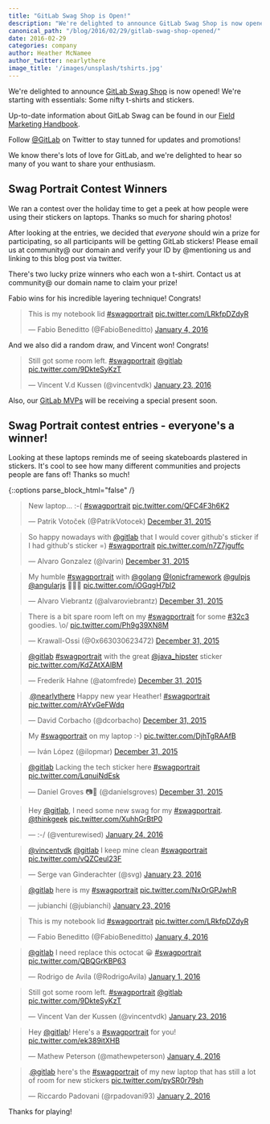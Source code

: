 ```yaml
---
title: "GitLab Swag Shop is Open!"
description: "We're delighted to announce GitLab Swag Shop is now opened! We're starting with essentials: Some nifty t-shirts and stickers."
canonical_path: "/blog/2016/02/29/gitlab-swag-shop-opened/"
date: 2016-02-29
categories: company
author: Heather McNamee
author_twitter: nearlythere
image_title: '/images/unsplash/tshirts.jpg'
---
```


We're delighted to announce [GitLab Swag Shop](https://gitlab.myshopify.com/) is now opened!
We're starting with essentials: Some nifty t-shirts and stickers.

Up-to-date information about GitLab Swag
can be found in our [Field Marketing Handbook](/handbook/marketing/field-marketing/).

Follow [@GitLab](https://twitter.com/gitlab/) on Twitter to stay tunned for updates and promotions!

<!-- more -->

We know there's lots of love for GitLab, and we're delighted to hear
so many of you want to share your enthusiasm.

## Swag Portrait Contest Winners

We ran a contest over the holiday time to get a peek at how people
were using their stickers on laptops.
Thanks so much for sharing photos!

After looking at the entries, we decided that *everyone* should win a
prize for participating, so all participants will be getting GitLab stickers!
Please email us at community@ our domain and verify your ID by @mentioning us and
linking to this  blog post via twitter.

There's two lucky prize winners who each won a t-shirt.
Contact us at community@ our domain name to claim your prize!

Fabio wins for his incredible layering technique! Congrats!

<blockquote class="twitter-tweet" data-lang="en"><p lang="en" dir="ltr">This is my notebook lid <a href="https://twitter.com/hashtag/swagportrait?src=hash">#swagportrait</a> <a href="https://t.co/LRkfpDZdyR">pic.twitter.com/LRkfpDZdyR</a></p>&mdash; Fabio Beneditto (@FabioBeneditto) <a href="https://twitter.com/FabioBeneditto/status/684023062065475584">January 4, 2016</a></blockquote>
<script async src="//platform.twitter.com/widgets.js" charset="utf-8"></script>

And we also did a random draw, and Vincent won! Congrats!

<blockquote class="twitter-tweet" data-lang="en"><p lang="en" dir="ltr">Still got some room left. <a href="https://twitter.com/hashtag/swagportrait?src=hash">#swagportrait</a> <a href="https://twitter.com/gitlab">@gitlab</a> <a href="https://t.co/9DkteSyKzT">pic.twitter.com/9DkteSyKzT</a></p>&mdash; Vincent V.d Kussen (@vincentvdk) <a href="https://twitter.com/vincentvdk/status/690879663183380480">January 23, 2016</a></blockquote>
<script async src="//platform.twitter.com/widgets.js" charset="utf-8"></script>

Also, our [GitLab MVPs](/community/mvp/) will be receiving a special present soon.

## Swag Portrait contest entries - everyone's a winner!

Looking at these laptops reminds me of seeing skateboards plastered in stickers.
It's cool to see how many different communities and projects people
are fans of! Thanks so much!

{::options parse_block_html="false" /}

<div class="center">

<!-- first tweet -->
<blockquote class="twitter-tweet" data-lang="en"><p lang="en" dir="ltr">New laptop... :-( <a href="https://twitter.com/hashtag/swagportrait?src=hash&amp;ref_src=twsrc%5Etfw">#swagportrait</a> <a href="https://t.co/QFC4F3h6K2">pic.twitter.com/QFC4F3h6K2</a></p>&mdash; Patrik Votoček (@PatrikVotocek) <a href="https://twitter.com/PatrikVotocek/status/682678739604508676?ref_src=twsrc%5Etfw">December 31, 2015</a></blockquote>
<script async src="https://platform.twitter.com/widgets.js" charset="utf-8"></script>


<!-- second tweet -->
<blockquote class="twitter-tweet" data-lang="en"><p lang="en" dir="ltr">So happy nowadays with <a href="https://twitter.com/gitlab?ref_src=twsrc%5Etfw">@gitlab</a> that I would cover github&#39;s sticker if I had github&#39;s sticker  =) <a href="https://twitter.com/hashtag/swagportrait?src=hash&amp;ref_src=twsrc%5Etfw">#swagportrait</a> <a href="https://t.co/n7Z7jguffc">pic.twitter.com/n7Z7jguffc</a></p>&mdash; Alvaro Gonzalez (@lvarin) <a href="https://twitter.com/lvarin/status/682677582970630144?ref_src=twsrc%5Etfw">December 31, 2015</a></blockquote>
<script async src="https://platform.twitter.com/widgets.js" charset="utf-8"></script>

<!-- third tweet -->
<blockquote class="twitter-tweet" data-lang="en"><p lang="en" dir="ltr">My humble <a href="https://twitter.com/hashtag/swagportrait?src=hash&amp;ref_src=twsrc%5Etfw">#swagportrait</a> with  <a href="https://twitter.com/golang?ref_src=twsrc%5Etfw">@golang</a> <a href="https://twitter.com/Ionicframework?ref_src=twsrc%5Etfw">@Ionicframework</a> <a href="https://twitter.com/gulpjs?ref_src=twsrc%5Etfw">@gulpjs</a> <a href="https://twitter.com/angularjs?ref_src=twsrc%5Etfw">@angularjs</a> 🎉🎉🎉 <a href="https://t.co/iOGqgH7bl2">pic.twitter.com/iOGqgH7bl2</a></p>&mdash; Alvaro Viebrantz (@alvaroviebrantz) <a href="https://twitter.com/alvaroviebrantz/status/682622189896642560?ref_src=twsrc%5Etfw">December 31, 2015</a></blockquote>
<script async src="https://platform.twitter.com/widgets.js" charset="utf-8"></script>

<!-- fourth tweet -->
<blockquote class="twitter-tweet" data-lang="en"><p lang="en" dir="ltr">There is a bit spare room left on my <a href="https://twitter.com/hashtag/swagportrait?src=hash&amp;ref_src=twsrc%5Etfw">#swagportrait</a> for some <a href="https://twitter.com/hashtag/32c3?src=hash&amp;ref_src=twsrc%5Etfw">#32c3</a> goodies. \o/ <a href="https://t.co/Ph9g39XN8M">pic.twitter.com/Ph9g39XN8M</a></p>&mdash; Krawall-Ossi (@0x663030623472) <a href="https://twitter.com/0x663030623472/status/682552501745381376?ref_src=twsrc%5Etfw">December 31, 2015</a></blockquote>
<script async src="https://platform.twitter.com/widgets.js" charset="utf-8"></script>

<!-- fifth tweet -->
<blockquote class="twitter-tweet" data-lang="en"><p lang="en" dir="ltr"><a href="https://twitter.com/gitlab?ref_src=twsrc%5Etfw">@gitlab</a> <a href="https://twitter.com/hashtag/swagportrait?src=hash&amp;ref_src=twsrc%5Etfw">#swagportrait</a> with the great <a href="https://twitter.com/java_hipster?ref_src=twsrc%5Etfw">@java_hipster</a> sticker <a href="https://t.co/KdZAtXAlBM">pic.twitter.com/KdZAtXAlBM</a></p>&mdash; Frederik Hahne (@atomfrede) <a href="https://twitter.com/atomfrede/status/682551020036173825?ref_src=twsrc%5Etfw">December 31, 2015</a></blockquote>
<script async src="https://platform.twitter.com/widgets.js" charset="utf-8"></script>

<!-- sixth tweet -->
<blockquote class="twitter-tweet" data-conversation="none" data-lang="en"><p lang="en" dir="ltr">.<a href="https://twitter.com/nearlythere?ref_src=twsrc%5Etfw">@nearlythere</a> Happy new year Heather!  <a href="https://twitter.com/hashtag/swagportrait?src=hash&amp;ref_src=twsrc%5Etfw">#swagportrait</a> <a href="https://t.co/rAYvGeFWdq">pic.twitter.com/rAYvGeFWdq</a></p>&mdash; David Corbacho (@dcorbacho) <a href="https://twitter.com/dcorbacho/status/682540677314555904?ref_src=twsrc%5Etfw">December 31, 2015</a></blockquote>
<script async src="https://platform.twitter.com/widgets.js" charset="utf-8"></script>

<!-- seventh tweet -->
<blockquote class="twitter-tweet" data-lang="en"><p lang="en" dir="ltr">My <a href="https://twitter.com/hashtag/swagportrait?src=hash&amp;ref_src=twsrc%5Etfw">#swagportrait</a> on my laptop :-) <a href="https://t.co/DjhTgRAAfB">pic.twitter.com/DjhTgRAAfB</a></p>&mdash; Iván López (@ilopmar) <a href="https://twitter.com/ilopmar/status/682537139796611076?ref_src=twsrc%5Etfw">December 31, 2015</a></blockquote>
<script async src="https://platform.twitter.com/widgets.js" charset="utf-8"></script>

<!-- eighth tweet -->
<blockquote class="twitter-tweet" data-conversation="none" data-lang="en"><p lang="en" dir="ltr"><a href="https://twitter.com/gitlab?ref_src=twsrc%5Etfw">@gitlab</a> Lacking the tech sticker here <a href="https://twitter.com/hashtag/swagportrait?src=hash&amp;ref_src=twsrc%5Etfw">#swagportrait</a> <a href="https://t.co/LqnuiNdEsk">pic.twitter.com/LqnuiNdEsk</a></p>&mdash; Daniel Groves 📷👻 (@danielsgroves) <a href="https://twitter.com/danielsgroves/status/682534134489714688?ref_src=twsrc%5Etfw">December 31, 2015</a></blockquote>
<script async src="https://platform.twitter.com/widgets.js" charset="utf-8"></script>

<!-- ninth tweet -->
<blockquote class="twitter-tweet" data-lang="en"><p lang="en" dir="ltr">Hey <a href="https://twitter.com/gitlab?ref_src=twsrc%5Etfw">@gitlab</a>, I need some new swag for my <a href="https://twitter.com/hashtag/swagportrait?src=hash&amp;ref_src=twsrc%5Etfw">#swagportrait</a>. <a href="https://twitter.com/thinkgeek?ref_src=twsrc%5Etfw">@thinkgeek</a> <a href="https://t.co/XuhhGrBtP0">pic.twitter.com/XuhhGrBtP0</a></p>&mdash; :-/ (@venturewised) <a href="https://twitter.com/venturewised/status/691051215224967169?ref_src=twsrc%5Etfw">January 24, 2016</a></blockquote>
<script async src="https://platform.twitter.com/widgets.js" charset="utf-8"></script>

<!-- tenth tweet -->
<blockquote class="twitter-tweet" data-conversation="none" data-lang="en"><p lang="en" dir="ltr"><a href="https://twitter.com/vincentvdk?ref_src=twsrc%5Etfw">@vincentvdk</a> <a href="https://twitter.com/gitlab?ref_src=twsrc%5Etfw">@gitlab</a> I keep mine clean <a href="https://twitter.com/hashtag/swagportrait?src=hash&amp;ref_src=twsrc%5Etfw">#swagportrait</a> <a href="https://t.co/vQZCeul23F">pic.twitter.com/vQZCeul23F</a></p>&mdash; Serge van Ginderachter (@svg) <a href="https://twitter.com/svg/status/691004212856094720?ref_src=twsrc%5Etfw">January 23, 2016</a></blockquote>
<script async src="https://platform.twitter.com/widgets.js" charset="utf-8"></script>

<!-- eleventh tweet -->
<blockquote class="twitter-tweet" data-conversation="none" data-lang="en"><p lang="en" dir="ltr"><a href="https://twitter.com/gitlab?ref_src=twsrc%5Etfw">@gitlab</a> here is my <a href="https://twitter.com/hashtag/swagportrait?src=hash&amp;ref_src=twsrc%5Etfw">#swagportrait</a> <a href="https://t.co/NxOrGPJwhR">pic.twitter.com/NxOrGPJwhR</a></p>&mdash; jubianchi (@jubianchi) <a href="https://twitter.com/jubianchi/status/690980139740577792?ref_src=twsrc%5Etfw">January 23, 2016</a></blockquote>
<script async src="https://platform.twitter.com/widgets.js" charset="utf-8"></script>

<!-- twelfth tweet -->
<blockquote class="twitter-tweet" data-lang="en"><p lang="en" dir="ltr">This is my notebook lid <a href="https://twitter.com/hashtag/swagportrait?src=hash&amp;ref_src=twsrc%5Etfw">#swagportrait</a> <a href="https://t.co/LRkfpDZdyR">pic.twitter.com/LRkfpDZdyR</a></p>&mdash; Fabio Beneditto (@FabioBeneditto) <a href="https://twitter.com/FabioBeneditto/status/684023062065475584?ref_src=twsrc%5Etfw">January 4, 2016</a></blockquote>
<script async src="https://platform.twitter.com/widgets.js" charset="utf-8"></script>

<!-- thirteenth tweet -->
<blockquote class="twitter-tweet" data-conversation="none" data-lang="en"><p lang="en" dir="ltr"><a href="https://twitter.com/gitlab?ref_src=twsrc%5Etfw">@gitlab</a> I need replace this octocat 😀 <a href="https://twitter.com/hashtag/swagportrait?src=hash&amp;ref_src=twsrc%5Etfw">#swagportrait</a> <a href="https://t.co/QBQGrKBP63">pic.twitter.com/QBQGrKBP63</a></p>&mdash; Rodrigo de Avila (@RodrigoAvila) <a href="https://twitter.com/RodrigoAvila/status/682716661665890305?ref_src=twsrc%5Etfw">January 1, 2016</a></blockquote>
<script async src="https://platform.twitter.com/widgets.js" charset="utf-8"></script>

<!-- fourteenth tweet -->
<blockquote class="twitter-tweet" data-lang="en"><p lang="en" dir="ltr">Still got some room left. <a href="https://twitter.com/hashtag/swagportrait?src=hash&amp;ref_src=twsrc%5Etfw">#swagportrait</a> <a href="https://twitter.com/gitlab?ref_src=twsrc%5Etfw">@gitlab</a> <a href="https://t.co/9DkteSyKzT">pic.twitter.com/9DkteSyKzT</a></p>&mdash; Vincent Van der Kussen (@vincentvdk) <a href="https://twitter.com/vincentvdk/status/690879663183380480?ref_src=twsrc%5Etfw">January 23, 2016</a></blockquote>
<script async src="https://platform.twitter.com/widgets.js" charset="utf-8"></script>

<!-- fifteenth tweet -->
<blockquote class="twitter-tweet" data-lang="en"><p lang="en" dir="ltr">Hey <a href="https://twitter.com/gitlab?ref_src=twsrc%5Etfw">@gitlab</a>! Here&#39;s a <a href="https://twitter.com/hashtag/swagportrait?src=hash&amp;ref_src=twsrc%5Etfw">#swagportrait</a> for you! <a href="https://t.co/ek389itXHB">pic.twitter.com/ek389itXHB</a></p>&mdash; Mathew Peterson (@mathewpeterson) <a href="https://twitter.com/mathewpeterson/status/684130486629740544?ref_src=twsrc%5Etfw">January 4, 2016</a></blockquote>
<script async src="https://platform.twitter.com/widgets.js" charset="utf-8"></script>

<!-- sixteenth tweet -->
<blockquote class="twitter-tweet" data-lang="en"><p lang="en" dir="ltr">.<a href="https://twitter.com/gitlab?ref_src=twsrc%5Etfw">@gitlab</a> here&#39;s the <a href="https://twitter.com/hashtag/swagportrait?src=hash&amp;ref_src=twsrc%5Etfw">#swagportrait</a> of my new laptop that has still a lot of room for new stickers <a href="https://t.co/pySR0r79sh">pic.twitter.com/pySR0r79sh</a></p>&mdash; Riccardo Padovani (@rpadovani93) <a href="https://twitter.com/rpadovani93/status/683301646353436672?ref_src=twsrc%5Etfw">January 2, 2016</a></blockquote>
<script async src="https://platform.twitter.com/widgets.js" charset="utf-8"></script>

</div>

Thanks for playing!
